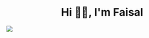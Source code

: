 <h1 align="center">Hi 🙋‍♂️, I'm Faisal</h1>

![](https://komarev.com/ghpvc/?username=MFaisal00359&label=PROFILE+VIEWS)
